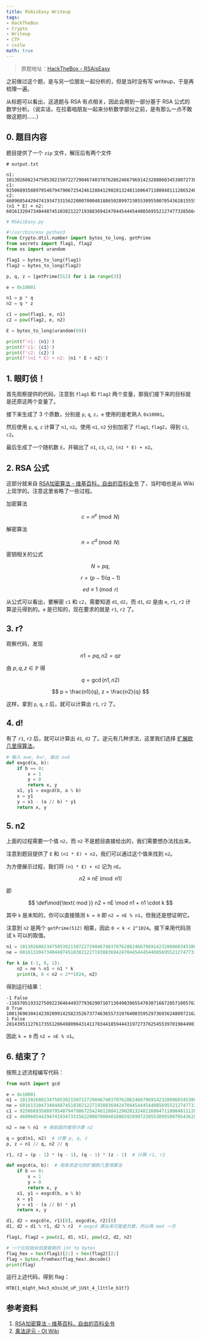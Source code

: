 ```yaml
---
title: RSAisEasy Writeup
tags:
- HackTheBox
- Crypto
- Writeup
- CTF
- cxzlw
math: true
---
```


> 原题地址：[HackTheBox - RSAisEasy](https://app.hackthebox.com/challenges/RSAisEasy)

之前做过这个题，是与另一位朋友一起分析的，但是当时没有写 writeup，于是再梳理一遍。

从标题可以看出，这道题与 RSA 有点相关，因此会用到一部分基于 RSA 公式的数学分析。（说实话，在拉着咱朋友一起来分析数学部分之前，是有那么一点不敢做这题的……）

## 0. 题目内容

题目提供了一个 `zip` 文件，解压后有两个文件

```plaintext
# output.txt

n1: 101302608234750530215072272904674037076286246679691423280860345380727387460347553585319149306846617895151397345134725469568034944362725840889803514170441153452816738520513986621545456486260186057658467757935510362350710672577390455772286945685838373154626020209228183673388592030449624410459900543470481715269
c1: 92506893588979548794790672542461288412902813248116064711808481112865246689691740816363092933206841082369015763989265012104504500670878633324061404374817814507356553697459987468562146726510492528932139036063681327547916073034377647100888763559498314765496171327071015998871821569774481702484239056959316014064
c2: 46096854429474193473315622000700040188659289972305530955007054362815555622172000229584906225161285873027049199121215251038480738839915061587734141659589689176363962259066462128434796823277974789556411556028716349578708536050061871052948425521408788256153194537438422533790942307426802114531079426322801866673
(n1 * E) + n2: 601613204734044874510382122719388369424704454445440856955212747733856646787417730534645761871794607755794569926160226856377491672497901427125762773794612714954548970049734347216746397532291215057264241745928752782099454036635249993278807842576939476615587990343335792606509594080976599605315657632227121700808996847129758656266941422227113386647519604149159248887809688029519252391934671647670787874483702292498358573950359909165677642135389614863992438265717898239252246163
```

```python
# RSAisEasy.py

#!/usr/bin/env python3
from Crypto.Util.number import bytes_to_long, getPrime
from secrets import flag1, flag2
from os import urandom

flag1 = bytes_to_long(flag1)
flag2 = bytes_to_long(flag2)

p, q, z = [getPrime(512) for i in range(3)]

e = 0x10001

n1 = p * q
n2 = q * z

c1 = pow(flag1, e, n1)
c2 = pow(flag2, e, n2)

E = bytes_to_long(urandom(69))

print(f'n1: {n1}')
print(f'c1: {c1}')
print(f'c2: {c2}')
print(f'(n1 * E) + n2: {n1 * E + n2}')
```

## 1. 眼盯侦！

首先观察提供的代码，注意到 `flag1` 和 `flag2` 两个变量，那我们接下来的目标就是还原这两个变量了。

接下来生成了 3 个质数，分别是 `p`, `q`, `z`，`e` 使用的是老熟人 `0x10001`。

然后使用 `p`, `q`, `z` 计算了 `n1`, `n2`。使用 `n1`, `n2` 分别加密了 `flag1`, `flag2`，得到 `c1`, `c2`。

最后生成了一个随机数 `E`，并输出了 `n1`, `c1`, `c2`, `(n1 * E) + n2`。

## 2. RSA 公式

这部分就来自 [RSA加密算法 - 维基百科，自由的百科全书](https://zh.m.wikipedia.org/zh-cn/RSA%E5%8A%A0%E5%AF%86%E6%BC%94%E7%AE%97%E6%B3%95) 了，当时咱也是从 Wiki 上现学的。注意这里省略了一些过程。

加密算法

$$
c = n^e \pmod N
$$

解密算法

$$
n = c^d \pmod N
$$

密钥相关的公式

$$
N = pq, 
$$

$$
r = (p-1)(q-1)
$$

$$
ed \equiv 1 \pmod r
$$

从公式可以看出，要解密 `c1` 和 `c2`，需要知道 `d1`, `d2`，而 `d1`, `d2` 是由 `e`, `r1`, `r2` 计算逆元得到的。`e` 是已知的，现在要求的就是 `r1`, `r2` 了。

## 3. r?

观察代码，发现

$$
n1 = pq, n2 = qz
$$

由 $p, q, z \in \mathbb{P}$ 得

$$
q = \gcd(n1, n2)
$$

$$
p = \frac{n1}{q}, z = \frac{n2}{q}
$$

这样，拿到 `p`, `q`, `z` 后，就可以计算出 `r1`, `r2` 了。

## 4. d!

有了 `r1`, `r2` 后，就可以计算出 `d1`, `d2` 了。逆元有几种求法，这里我们选择 [扩展欧几里得算法](https://oi-wiki.org/math/number-theory/inverse/#%E6%89%A9%E5%B1%95%E6%AC%A7%E5%87%A0%E9%87%8C%E5%BE%97%E6%B3%95)。

```python
# 输入 a=e, b=r, 输出 x=d
def exgcd(a, b):
    if b == 0:
        x = 1
        y = 0
        return x, y
    x1, y1 = exgcd(b, a % b)
    x = y1
    y = x1 - (a // b) * y1
    return x, y
```

## 5. n2

上面的过程需要一个值 `n2`，而 `n2` 不是题目直接给出的，我们需要想办法找出来。

注意到题目提供了 `E` 和 `(n1 * E) + n2`，我们可以通过这个值来找到 `n2`。

为方便展示过程，我们将 `(n1 * E) + n2` 记为 `nE`。

$$
n2 \equiv nE \pmod {n1}
$$

即

$$
\def\mod{\text{ mod }}
n2 = nE \mod n1 + n1 \cdot k
$$

其中 `k` 是未知的，你可以直接猜测 `k = 0` 即 `n2 = nE % n1`，但我还是想证明它。

注意到 `n2` 是两个 `getPrime(512)` 相乘，因此 `0 < k < 2^1024`。接下来用代码测试 `k` 可以的取值。

```python
n1 = 101302608234750530215072272904674037076286246679691423280860345380727387460347553585319149306846617895151397345134725469568034944362725840889803514170441153452816738520513986621545456486260186057658467757935510362350710672577390455772286945685838373154626020209228183673388592030449624410459900543470481715269
ne = 601613204734044874510382122719388369424704454445440856955212747733856646787417730534645761871794607755794569926160226856377491672497901427125762773794612714954548970049734347216746397532291215057264241745928752782099454036635249993278807842576939476615587990343335792606509594080976599605315657632227121700808996847129758656266941422227113386647519604149159248887809688029519252391934671647670787874483702292498358573950359909165677642135389614863992438265717898239252246163

for k in (-1, 0, 1): 
    n2 = ne % n1 + n1 * k
    print(k, 0 < n2 < 2**1024, n2)
```

得到运行结果：

```plaintext
-1 False -1165705193327509223646449377936290710713049039655470307166720571005763031384300382036555332312895310759950336222328427276047951088897538178479073322538390413188948373749356597618939249379728523681999077958826657180398342840434533058980374881243302617523598758343538175613136045714345227586034384136094220432
0 True 100136903041423020991425823526737746365573197640035952973693624809721624428963253203282593974533722584391447008912397042291986993273828302711324440847902763039627790146764630023926517236880457533976468679976683705170312329736955922713306570804595070537102421450884645497775455984735279182873866159334387494837
1 False 201439511276173551206498096431411783441859444319727376254553970190449011889310806788601743281380340479542844354047122511860021937636554143601127955018343916492444528667278616645471973723140643591634936437912194067521023002314346378485593516490433443691728441660112829171164048015184903593333766702804869210106
```

因此 `k = 0` 而 `n2 = nE % n1`。

## 6. 结束了？

按照上述流程编写代码：

```python
from math import gcd

e = 0x10001
n1 = 101302608234750530215072272904674037076286246679691423280860345380727387460347553585319149306846617895151397345134725469568034944362725840889803514170441153452816738520513986621545456486260186057658467757935510362350710672577390455772286945685838373154626020209228183673388592030449624410459900543470481715269
ne = 601613204734044874510382122719388369424704454445440856955212747733856646787417730534645761871794607755794569926160226856377491672497901427125762773794612714954548970049734347216746397532291215057264241745928752782099454036635249993278807842576939476615587990343335792606509594080976599605315657632227121700808996847129758656266941422227113386647519604149159248887809688029519252391934671647670787874483702292498358573950359909165677642135389614863992438265717898239252246163
c1 = 92506893588979548794790672542461288412902813248116064711808481112865246689691740816363092933206841082369015763989265012104504500670878633324061404374817814507356553697459987468562146726510492528932139036063681327547916073034377647100888763559498314765496171327071015998871821569774481702484239056959316014064
c2 = 46096854429474193473315622000700040188659289972305530955007054362815555622172000229584906225161285873027049199121215251038480738839915061587734141659589689176363962259066462128434796823277974789556411556028716349578708536050061871052948425521408788256153194537438422533790942307426802114531079426322801866673

n2 = ne % n1  # 用前面的推导计算 n2

q = gcd(n1, n2)  # 计算 p, q, z
p, z = n1 // q, n2 // q

r1, r2 = (p - 1) * (q - 1), (q - 1) * (z - 1)  # 计算 r1, r2

def exgcd(a, b):  # 用来求逆元的扩展欧几里得算法
    if b == 0:
        x = 1
        y = 0
        return x, y
    x1, y1 = exgcd(b, a % b)
    x = y1
    y = x1 - (a // b) * y1
    return x, y

d1, d2 = exgcd(e, r1)[0], exgcd(e, r2)[0]
d1, d2 = d1 % r1, d2 % r2  # exgcd 算出来可能是负数，所以再 mod 一次

flag1, flag2 = pow(c1, d1, n1), pow(c2, d2, n2)

# 一个比较拙劣但是能跑的 int to bytes
flag_hex = hex(flag1)[2:] + hex(flag2)[2:]
flag = bytes.fromhex(flag_hex).decode()
print(flag)
```

运行上述代码，得到 flag：

```plaintext
HTB{1_m1ght_h4v3_m3ss3d_uP_jU$t_4_l1ttle_b1t?}
```

## 参考资料

1. [RSA加密算法 - 维基百科，自由的百科全书](https://zh.m.wikipedia.org/zh-cn/RSA%E5%8A%A0%E5%AF%86%E6%BC%94%E7%AE%97%E6%B3%95)
2. [乘法逆元 - OI Wiki](https://oi-wiki.org/math/number-theory/inverse/)